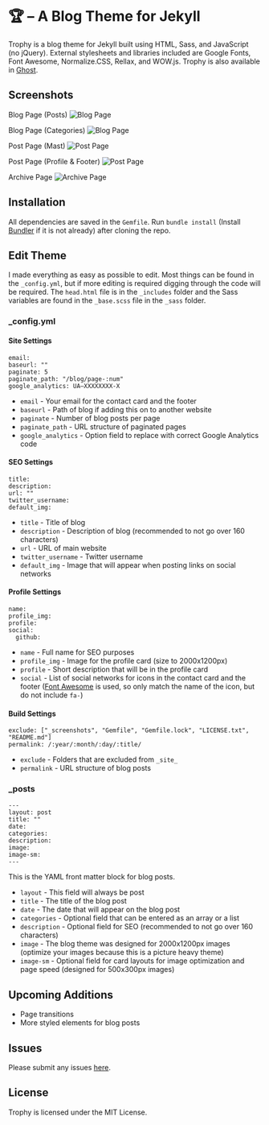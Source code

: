 # 🏆 – A Blog Theme for Jekyll
Trophy is a blog theme for Jekyll built using HTML, Sass, and JavaScript (no jQuery). External stylesheets and libraries included are Google Fonts, Font Awesome, Normalize.CSS, Rellax, and WOW.js.
Trophy is also available in [Ghost](https://github.com/thomasvaeth/trophy-ghost).

## Screenshots
Blog Page (Posts)
![Blog Page](https://github.com/thomasvaeth/trophy-jekyll/blob/master/_screenshots/screenshot-1.png "Desktop screenshot")

Blog Page (Categories)
![Blog Page](https://github.com/thomasvaeth/trophy-jekyll/blob/master/_screenshots/screenshot-2.png "Desktop screenshot")

Post Page (Mast)
![Post Page](https://github.com/thomasvaeth/trophy-jekyll/blob/master/_screenshots/screenshot-3.png "Desktop screenshot")

Post Page (Profile & Footer)
![Post Page](https://github.com/thomasvaeth/trophy-jekyll/blob/master/_screenshots/screenshot-4.png "Desktop screenshot")

Archive Page
![Archive Page](https://github.com/thomasvaeth/trophy-jekyll/blob/master/_screenshots/screenshot-5.png "Desktop screenshot")

## Installation
All dependencies are saved in the ````Gemfile````. Run ````bundle install```` (Install [Bundler](http://bundler.io/) if it is not already) after cloning the repo.

## Edit Theme
I made everything as easy as possible to edit. Most things can be found in the ````_config.yml````, but if more editing is required digging through the code will be required. The ````head.html```` file is in the ````_includes```` folder and the Sass variables are found in the ````_base.scss```` file in the ````_sass```` folder.

### _config.yml

#### Site Settings
    email: 
    baseurl: ""
    paginate: 5
    paginate_path: "/blog/page-:num"
    google_analytics: UA—XXXXXXXX-X

* ````email```` - Your email for the contact card and the footer
* ````baseurl```` - Path of blog if adding this on to another website
* ````paginate```` - Number of blog posts per page
* ````paginate_path```` - URL structure of paginated pages
* ````google_analytics```` - Option field to replace with correct Google Analytics code

#### SEO Settings
    title: 
    description: 
    url: ""
    twitter_username: 
    default_img: 

* ````title```` - Title of blog
* ````description```` - Description of blog (recommended to not go over 160 characters)
* ````url```` - URL of main website
* ````twitter_username```` - Twitter username
* ````default_img```` - Image that will appear when posting links on social networks

#### Profile Settings
    name: 
    profile_img: 
    profile: 
    social:
      github: 

* ````name```` - Full name for SEO purposes
* ````profile_img```` - Image for the profile card (size to 2000x1200px)
* ````profile```` - Short description that will be in the profile card
* ````social```` - List of social networks for icons in the contact card and the footer ([Font Awesome](http://fontawesome.io/) is used, so only match the name of the icon, but do not include ````fa-````)


#### Build Settings
    exclude: ["_screenshots", "Gemfile", "Gemfile.lock", "LICENSE.txt", "README.md"]
    permalink: /:year/:month/:day/:title/

* ````exclude```` - Folders that are excluded from `_site_`
* ````permalink```` - URL structure of blog posts

### _posts
    ---
    layout: post
    title: ""
    date: 
    categories:
    description: 
    image: 
    image-sm:
    ---

This is the YAML front matter block for blog posts.
* ````layout```` - This field will always be post
* ````title```` - The title of the blog post
* ````date```` - The date that will appear on the blog post
* ````categories```` - Optional field that can be entered as an array or a list
* ````description```` - Optional field for SEO (recommended to not go over 160 characters)
* ````image```` - The blog theme was designed for 2000x1200px images (optimize your images because this is a picture heavy theme)
* ````image-sm```` - Optional field for card layouts for image optimization and page speed (designed for 500x300px images)

## Upcoming Additions
* Page transitions
* More styled elements for blog posts

## Issues
Please submit any issues [here](https://github.com/thomasvaeth/trophy-jekyll/issues).

## License
Trophy is licensed under the MIT License.
